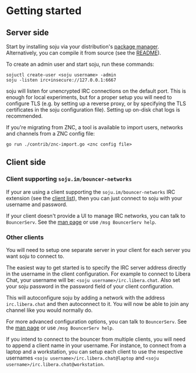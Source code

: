 # Getting started

## Server side

Start by installing soju via your distribution's [package manager].
Alternatively, you can compile it from source (see the [README]).

To create an admin user and start soju, run these commands:

    sojuctl create-user <soju username> -admin
    soju -listen irc+insecure://127.0.0.1:6667

soju will listen for unencrypted IRC connections on the default port. This is
enough for local experiments, but for a proper setup you will need to configure
TLS (e.g. by setting up a reverse proxy, or by specifying the TLS certificates
in the soju configuration file). Setting up on-disk chat logs is recommended.

If you're migrating from ZNC, a tool is available to import users, networks and
channels from a ZNC config file:

    go run ./contrib/znc-import.go <znc config file>

## Client side

### Client supporting `soju.im/bouncer-networks`

If your are using a client supporting the `soju.im/bouncer-networks` IRC
extension (see the [client list]), then you can just connect to soju with your
username and password.

If your client doesn't provide a UI to manage IRC networks, you can talk to
`BouncerServ`. See the [man page] or use `/msg BouncerServ help`.

### Other clients

You will need to setup one separate server in your client for each server you
want soju to connect to.

The easiest way to get started is to specify the IRC server address directly in
the username in the client configuration. For example to connect to Libera Chat,
your username will be: `<soju username>/irc.libera.chat`. Also set your soju
password in the password field of your client configuration.

This will autoconfigure soju by adding a network with the address
`irc.libera.chat` and then autoconnect to it. You will now be able to join
any channel like you would normally do.

For more advanced configuration options, you can talk to `BouncerServ`. See the
[man page] or use `/msg BouncerServ help`.

If you intend to connect to the bouncer from multiple clients, you will need to
append a client name in your username. For instance, to connect from a laptop
and a workstation, you can setup each client to use the respective usernames
`<soju username>/irc.libera.chat@laptop` and
`<soju username>/irc.libera.chat@workstation`.

[package manager]: https://repology.org/project/soju/versions
[README]: ../README.md
[man page]: https://soju.im/doc/soju.1.html#IRC_SERVICE
[client list]: ../contrib/clients.md
